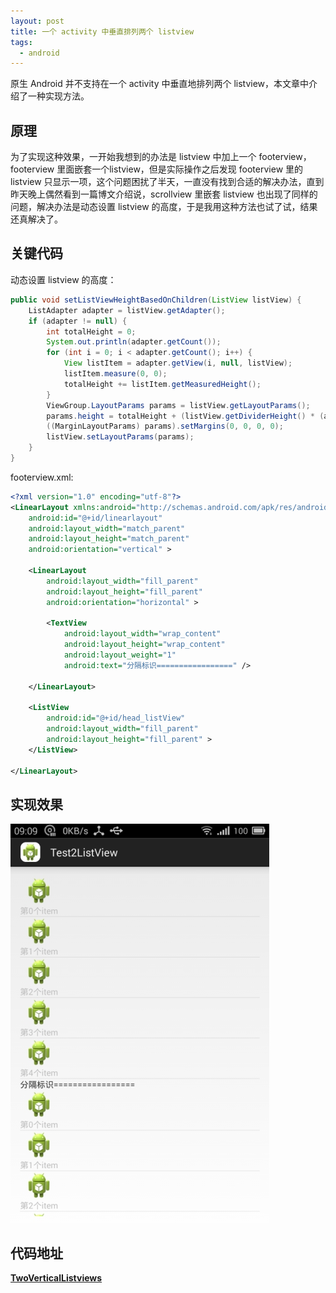 ```yaml
---
layout: post
title: 一个 activity 中垂直排列两个 listview 
tags:
  - android
---
```


原生 Android 并不支持在一个 activity 中垂直地排列两个 listview，本文章中介绍了一种实现方法。

## 原理

为了实现这种效果，一开始我想到的办法是 listview 中加上一个 footerview，footerview 里面嵌套一个listview，但是实际操作之后发现 footerview 里的 listview 只显示一项，这个问题困扰了半天，一直没有找到合适的解决办法，直到昨天晚上偶然看到一篇博文介绍说，scrollview 里嵌套 listview 也出现了同样的问题，解决办法是动态设置 listview 的高度，于是我用这种方法也试了试，结果还真解决了。

## 关键代码

动态设置 listview 的高度：

```java
public void setListViewHeightBasedOnChildren(ListView listView) {
    ListAdapter adapter = listView.getAdapter();
    if (adapter != null) {
        int totalHeight = 0;
        System.out.println(adapter.getCount());
        for (int i = 0; i < adapter.getCount(); i++) {
            View listItem = adapter.getView(i, null, listView);
            listItem.measure(0, 0);
            totalHeight += listItem.getMeasuredHeight();
        }
        ViewGroup.LayoutParams params = listView.getLayoutParams();
        params.height = totalHeight + (listView.getDividerHeight() * (adapter.getCount() - 1));
        ((MarginLayoutParams) params).setMargins(0, 0, 0, 0);
        listView.setLayoutParams(params);
    }
}
```

footerview.xml:

```xml
<?xml version="1.0" encoding="utf-8"?>  
<LinearLayout xmlns:android="http://schemas.android.com/apk/res/android"  
    android:id="@+id/linearlayout"  
    android:layout_width="match_parent"  
    android:layout_height="match_parent"  
    android:orientation="vertical" >  
  
    <LinearLayout  
        android:layout_width="fill_parent"  
        android:layout_height="fill_parent"  
        android:orientation="horizontal" >  
  
        <TextView  
            android:layout_width="wrap_content"  
            android:layout_height="wrap_content"  
            android:layout_weight="1"  
            android:text="分隔标识=================" />  
  
    </LinearLayout>  
  
    <ListView  
        android:id="@+id/head_listView"  
        android:layout_width="fill_parent"  
        android:layout_height="fill_parent" >  
    </ListView>  
  
</LinearLayout>  
```

## 实现效果

![twoverticallistviews_screenshot](\media\files\2014\06\20\twoverticallistviews_screenshot.png)

## 代码地址

[**TwoVerticalListviews**](https://github.com/Silocean/TwoVerticalListview.git)


